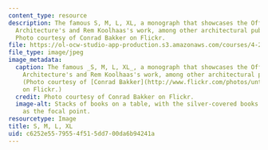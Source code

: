 ```yaml
---
content_type: resource
description: The famous S, M, L, XL, a monograph that showcases the Office for Metropolitan
  Architecture's and Rem Koolhaas's work, among other architectural publications.
  Photo courtesy of Conrad Bakker on Flickr.
file: https://ol-ocw-studio-app-production.s3.amazonaws.com/courses/4-210-precedents-in-critical-practice-fall-2012/c6252e5579554f515dd700da6b94241a_4-210f12.jpg
file_type: image/jpeg
image_metadata:
  caption: The famous _S, M, L, XL_, a monograph that showcases the Office for Metropolitan
    Architecture's and Rem Koolhaas's work, among other architectural publications.
    (Photo courtesy of [Conrad Bakker](http://www.flickr.com/photos/untitledprojects/1561975404/)
    on Flickr.)
  credit: Photo courtesy of Conrad Bakker on Flickr.
  image-alt: Stacks of books on a table, with the silver-covered books with blue lettering
    as the focal point.
resourcetype: Image
title: S, M, L, XL
uid: c6252e55-7955-4f51-5dd7-00da6b94241a
---
```

